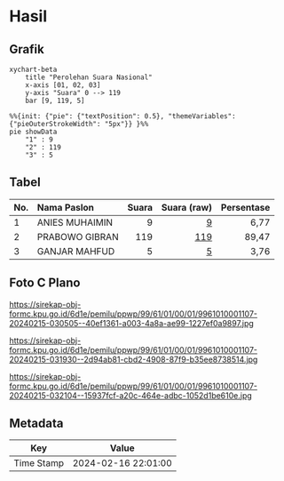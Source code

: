 # Hasil

## Grafik

```mermaid
xychart-beta
    title "Perolehan Suara Nasional"
    x-axis [01, 02, 03]
    y-axis "Suara" 0 --> 119
    bar [9, 119, 5]
```

```mermaid
%%{init: {"pie": {"textPosition": 0.5}, "themeVariables": {"pieOuterStrokeWidth": "5px"}} }%%
pie showData
    "1" : 9
    "2" : 119
    "3" : 5
```

## Tabel

| No. | Nama Paslon    | Suara | Suara (raw) | Persentase |
|:--- |:-------------- | -----:| -----------:| ----------:|
| 1   | ANIES MUHAIMIN | 9     | [9][p-1]    | 6,77       |
| 2   | PRABOWO GIBRAN | 119   | [119][p-2]  | 89,47      |
| 3   | GANJAR MAHFUD  | 5     | [5][p-3]    | 3,76       |


[p-1]: https://github.com/gigit-pemilu/pemilu-2024/blob/main/pilpres/hitung-suara/sub/99-luar-negeri/sub/61-kota-kinabalu-malaysia/sub/01-kota-kinabalu-malaysia/sub/0001-kota-kinabalu-malaysia/sub/107-ksk-096/sub/paslon-1.txt
[p-2]: https://github.com/gigit-pemilu/pemilu-2024/blob/main/pilpres/hitung-suara/sub/99-luar-negeri/sub/61-kota-kinabalu-malaysia/sub/01-kota-kinabalu-malaysia/sub/0001-kota-kinabalu-malaysia/sub/107-ksk-096/sub/paslon-2.txt
[p-3]: https://github.com/gigit-pemilu/pemilu-2024/blob/main/pilpres/hitung-suara/sub/99-luar-negeri/sub/61-kota-kinabalu-malaysia/sub/01-kota-kinabalu-malaysia/sub/0001-kota-kinabalu-malaysia/sub/107-ksk-096/sub/paslon-3.txt

## Foto C Plano

https://sirekap-obj-formc.kpu.go.id/6d1e/pemilu/ppwp/99/61/01/00/01/9961010001107-20240215-030505--40ef1361-a003-4a8a-ae99-1227ef0a9897.jpg

https://sirekap-obj-formc.kpu.go.id/6d1e/pemilu/ppwp/99/61/01/00/01/9961010001107-20240215-031930--2d94ab81-cbd2-4908-87f9-b35ee8738514.jpg

https://sirekap-obj-formc.kpu.go.id/6d1e/pemilu/ppwp/99/61/01/00/01/9961010001107-20240215-032104--15937fcf-a20c-464e-adbc-1052d1be610e.jpg


## Metadata

| Key        | Value               |
| ---------- | ------------------- |
| Time Stamp | 2024-02-16 22:01:00 |



